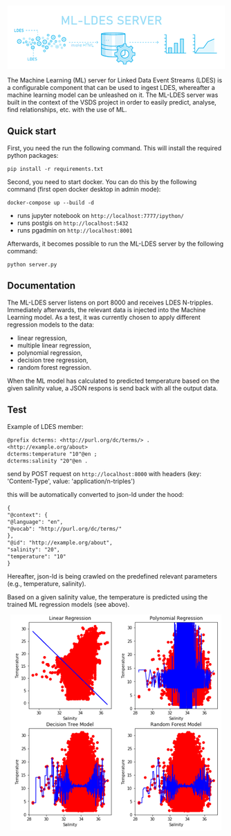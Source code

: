<p align="center">
  <img src="https://github.com/samuvack/ML-LDES-server/blob/master/images/logo.png?raw=true"/>
</p>

The Machine Learning (ML) server for Linked Data Event Streams (LDES) is a configurable component that can be used to ingest LDES, whereafter a machine learning model can be unleashed on it. The ML-LDES server was built in the context of the VSDS project in order to easily predict, analyse, find relationships, etc. with the use of ML.

## Quick start
First, you need the run the following command. This will install the required python packages:
```
pip install -r requirements.txt
```
Second, you need to start docker. You can do this by the following command (first open docker desktop in admin mode):
```
docker-compose up --build -d
```
* runs jupyter notebook on `http://localhost:7777/ipython/`
* runs postgis on `http://localhost:5432`
* runs pgadmin on `http://localhost:8001`

Afterwards, it becomes possible to run the ML-LDES server by the following command:
```
python server.py
```



## Documentation

The ML-LDES server listens on port 8000 and receives LDES N-tripples. Immediately afterwards, the relevant data is injected into the Machine Learning model. As a test, it was currently chosen to apply different regression models to the data:
* linear regression,
* multiple linear regression,
* polynomial regression,
* decision tree regression,
* random forest regression.

When the ML model has calculated to predicted temperature based on the given salinity value, a JSON respons is send back with all the output data.

## Test

Example of LDES member:

```
@prefix dcterms: <http://purl.org/dc/terms/> .
<http://example.org/about>
dcterms:temperature "10"@en ;
dcterms:salinity "20"@en .
```

send by POST request on `http://localhost:8000` with headers (key: 'Content-Type', value: 'application/n-triples')

this will be automatically converted to json-ld under the hood:
```
{
"@context": {
"@language": "en",
"@vocab": "http://purl.org/dc/terms/"
},
"@id": "http://example.org/about",
"salinity": "20",
"temperature": "10"
}
```
Hereafter, json-ld is being crawled on the predefined relevant parameters (e.g., temperature, salinity).

Based on a given salinity value, the temperature is predicted using the trained ML regression models (see above).

<p align="center">
  <img src="https://github.com/samuvack/ML-LDES-server/blob/master/images/test copy.png?raw=true"/>
</p>
